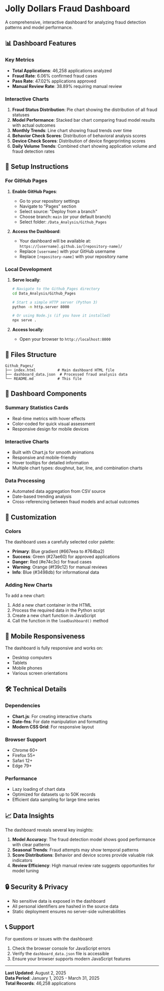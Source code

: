 # Jolly Dollars Fraud Dashboard

A comprehensive, interactive dashboard for analyzing fraud detection patterns and model performance.

## 📊 Dashboard Features

### Key Metrics
- **Total Applications**: 46,258 applications analyzed
- **Fraud Rate**: 6.06% confirmed fraud cases
- **Pass Rate**: 47.02% applications approved
- **Manual Review Rate**: 38.89% requiring manual review

### Interactive Charts

1. **Fraud Status Distribution**: Pie chart showing the distribution of all fraud statuses
2. **Model Performance**: Stacked bar chart comparing fraud model results with actual outcomes
3. **Monthly Trends**: Line chart showing fraud trends over time
4. **Behavior Check Scores**: Distribution of behavioral analysis scores
5. **Device Check Scores**: Distribution of device fingerprinting scores
6. **Daily Volume Trends**: Combined chart showing application volume and fraud detection rates

## 🚀 Setup Instructions

### For GitHub Pages

1. **Enable GitHub Pages**:
   - Go to your repository settings
   - Navigate to "Pages" section
   - Select source: "Deploy from a branch"
   - Choose branch: `main` (or your default branch)
   - Select folder: `/Data_Analysis/Github_Pages`

2. **Access the Dashboard**:
   - Your dashboard will be available at: `https://[username].github.io/[repository-name]/`
   - Replace `[username]` with your GitHub username
   - Replace `[repository-name]` with your repository name

### Local Development

1. **Serve locally**:
   ```bash
   # Navigate to the Github_Pages directory
   cd Data_Analysis/Github_Pages
   
   # Start a simple HTTP server (Python 3)
   python -m http.server 8000
   
   # Or using Node.js (if you have it installed)
   npx serve .
   ```

2. **Access locally**:
   - Open your browser to `http://localhost:8000`

## 📁 Files Structure

```
Github_Pages/
├── index.html          # Main dashboard HTML file
├── dashboard_data.json  # Processed fraud analysis data
└── README.md           # This file
```

## 🎨 Dashboard Components

### Summary Statistics Cards
- Real-time metrics with hover effects
- Color-coded for quick visual assessment
- Responsive design for mobile devices

### Interactive Charts
- Built with Chart.js for smooth animations
- Responsive and mobile-friendly
- Hover tooltips for detailed information
- Multiple chart types: doughnut, bar, line, and combination charts

### Data Processing
- Automated data aggregation from CSV source
- Date-based trending analysis
- Cross-referencing between fraud models and actual outcomes

## 🔧 Customization

### Colors
The dashboard uses a carefully selected color palette:
- **Primary**: Blue gradient (#667eea to #764ba2)
- **Success**: Green (#27ae60) for approved applications
- **Danger**: Red (#e74c3c) for fraud cases
- **Warning**: Orange (#f39c12) for manual reviews
- **Info**: Blue (#3498db) for informational data

### Adding New Charts
To add a new chart:

1. Add a new chart container in the HTML
2. Process the required data in the Python script
3. Create a new chart function in JavaScript
4. Call the function in the `loadDashboard()` method

## 📱 Mobile Responsiveness

The dashboard is fully responsive and works on:
- Desktop computers
- Tablets
- Mobile phones
- Various screen orientations

## 🛠️ Technical Details

### Dependencies
- **Chart.js**: For creating interactive charts
- **Date-fns**: For date manipulation and formatting
- **Modern CSS Grid**: For responsive layout

### Browser Support
- Chrome 60+
- Firefox 55+
- Safari 12+
- Edge 79+

### Performance
- Lazy loading of chart data
- Optimized for datasets up to 50K records
- Efficient data sampling for large time series

## 📈 Data Insights

The dashboard reveals several key insights:

1. **Model Accuracy**: The fraud detection model shows good performance with clear patterns
2. **Seasonal Trends**: Fraud attempts may show temporal patterns
3. **Score Distributions**: Behavior and device scores provide valuable risk indicators
4. **Review Efficiency**: High manual review rate suggests opportunities for model tuning

## 🔒 Security & Privacy

- No sensitive data is exposed in the dashboard
- All personal identifiers are hashed in the source data
- Static deployment ensures no server-side vulnerabilities

## 📞 Support

For questions or issues with the dashboard:
1. Check the browser console for JavaScript errors
2. Verify the `dashboard_data.json` file is accessible
3. Ensure your browser supports modern JavaScript features

---

**Last Updated**: August 2, 2025  
**Data Period**: January 1, 2025 - March 31, 2025  
**Total Records**: 46,258 applications
